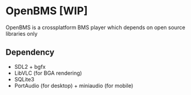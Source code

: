 # OpenBMS [WIP]

OpenBMS is a crossplatform BMS player which depends on open source libraries only

## Dependency

- SDL2 + bgfx
- LibVLC (for BGA rendering)
- SQLite3
- PortAudio (for desktop) + miniaudio (for mobile)

